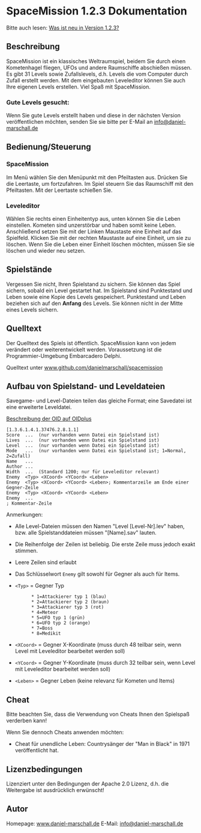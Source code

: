 # SpaceMission 1.2.3 Dokumentation

Bitte auch lesen: [Was ist neu in Version 1.2.3?](DE_Changelog.md)

## Beschreibung
SpaceMission ist ein klassisches Weltraumspiel, beidem Sie durch einen Kometenhagel fliegen,
UFOs und andere Raumschiffe abschießen müssen. Es gibt 31 Levels sowie
Zufallslevels, d.h. Levels die vom Computer durch Zufall erstellt werden.
Mit dem eingebauten Leveleditor können Sie auch Ihre eigenen Levels
erstellen. Viel Spaß mit SpaceMission.

### Gute Levels gesucht:
Wenn Sie gute Levels erstellt haben und diese in der nächsten Version veröffentlichen möchten,
senden Sie sie bitte per E-Mail an info@daniel-marschall.de

## Bedienung/Steuerung
### SpaceMission
Im Menü wählen Sie den Menüpunkt mit den Pfeiltasten aus. Drücken Sie die Leertaste,
um fortzufahren. Im Spiel steuern Sie das Raumschiff mit den Pfeiltasten. Mit der
Leertaste schießen Sie.

### Leveleditor
Wählen Sie rechts einen Einheitentyp aus, unten können Sie die Leben einstellen.
Kometen sind unzerstörbar und haben somit keine Leben. Anschließend setzen Sie mit
der Linken Maustaste eine Einheit auf das Spielfeld. Klicken Sie mit der rechten
Maustaste auf eine Einheit, um sie zu löschen. Wenn Sie die Leben einer Einheit löschen
möchten, müssen Sie sie löschen und wieder neu setzen.

## Spielstände
Vergessen Sie nicht, Ihren Spielstand zu sichern.
Sie können das Spiel sichern, sobald ein Level gestartet hat.
Im Spielstand sind Punktestand und Leben sowie eine Kopie des Levels gespeichert.
Punktestand und Leben beziehen sich auf den **Anfang** des Levels. Sie können
nicht in der Mitte eines Levels sichern.

## Quelltext
Der Quelltext des Spiels ist öffentlich. SpaceMission kann von jedem verändert
oder weiterentwickelt werden. Voraussetzung ist die Programmier-Umgebung Embarcadero Delphi.

Quelltext unter www.github.com/danielmarschall/spacemission


## Aufbau von Spielstand- und Leveldateien
Savegame- und Level-Dateien teilen das gleiche Format; eine Savedatei ist eine erweiterte Leveldatei.

[Beschreibung der OID auf OIDplus](https://hosted.oidplus.com/viathinksoft/?goto=oid%3A1.3.6.1.4.1.37476.2.8.1.1)

    [1.3.6.1.4.1.37476.2.8.1.1]
    Score  ...  (nur vorhanden wenn Datei ein Spielstand ist)
    Lives  ...  (nur vorhanden wenn Datei ein Spielstand ist)
    Level  ...  (nur vorhanden wenn Datei ein Spielstand ist)
    Mode   ...  (nur vorhanden wenn Datei ein Spielstand ist; 1=Normal, 2=Zufall)
    Name   ...
    Author ...
    Width  ...  (Standard 1200; nur für Leveleditor relevant)
    Enemy  <Typ> <XCoord> <YCoord> <Leben>
    Enemy  <Typ> <XCoord> <YCoord> <Leben>; Kommentarzeile am Ende einer Gegner-Zeile
    Enemy  <Typ> <XCoord> <YCoord> <Leben>
    Enemy  ...
    ; Kommentar-Zeile

Anmerkungen:
- Alle Level-Dateien müssen den Namen "Level [Level-Nr].lev" haben, bzw. alle Spielstanddateien müssen "[Name].sav" lauten.
- Die Reihenfolge der Zeilen ist beliebig. Die erste Zeile muss jedoch exakt stimmen.
- Leere Zeilen sind erlaubt
- Das Schlüsselwort `Enemy` gilt sowohl für Gegner als auch für Items.
- `<Typ>` = Gegner Typ

			* 1=Attackierer typ 1 (blau)
			* 2=Attackierer typ 2 (braun)
			* 3=Attackierer typ 3 (rot)
			* 4=Meteor
			* 5=UFO typ 1 (grün)
			* 6=UFO typ 2 (orange)
			* 7=Boss
			* 8=Medikit

- `<XCoord>` = Gegner X-Koordinate (muss durch 48 teilbar sein, wenn Level mit Leveleditor bearbeitet werden soll)
- `<YCoord>` = Gegner Y-Koordinate (muss durch 32 teilbar sein, wenn Level mit Leveleditor bearbeitet werden soll)
- `<Leben>` = Gegner Leben (keine relevanz für Kometen und Items)

## Cheat

Bitte beachten Sie, dass die Verwendung von Cheats Ihnen den Spielspaß verderben kann!

Wenn Sie dennoch Cheats anwenden möchten:

- Cheat für unendliche Leben: Countrysänger der "Man in Black" in 1971 veröffentlicht hat.

## Lizenzbedingungen

Lizenziert unter den Bedingungen der Apache 2.0 Lizenz,
d.h. die Weitergabe ist ausdrücklich erwünscht!

## Autor

Homepage: www.daniel-marschall.de
E-Mail:  info@daniel-marschall.de
